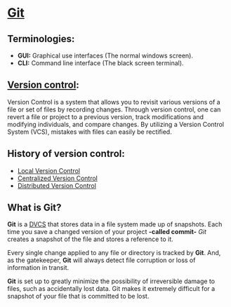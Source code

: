 # [**Git**](https://blog.udemy.com/git-tutorial-a-comprehensive-guide/)

## Terminologies:
- **GUI:** Graphical use interfaces (The normal windows screen).
-  **CLI:** Command line interface (The black screen terminal).

## [Version control](https://blog.udemy.com/git-tutorial-a-comprehensive-guide/#2):
Version Control is a system that allows you to revisit various versions of a file or set of files by recording changes. Through version control, one can revert a file or project to a previous version, track modifications and modifying individuals, and compare changes. By utilizing a Version Control System (VCS), mistakes with files can easily be rectified.

## History of version control:
- [Local Version Control](https://blog.udemy.com/git-tutorial-a-comprehensive-guide/#2_1)
- [Centralized Version Control](https://blog.udemy.com/git-tutorial-a-comprehensive-guide/#2_2)
- [Distributed Version Control](https://blog.udemy.com/git-tutorial-a-comprehensive-guide/#2_3)

## What is Git?

**Git** is a [DVCS](https://blog.udemy.com/git-tutorial-a-comprehensive-guide/#2_3) that stores data in a file system made up of snapshots. Each time you save a changed version of your project **-called commit-** *Git* creates a snapshot of the file and stores a reference to it.

Every single change applied to any file or directory is tracked by **Git**. And, as the gatekeeper, **Git** will always detect file corruption or loss of information in transit.

**Git** is set up to greatly minimize the possibility of irreversible damage to files, such as accidentally lost data. Git makes it extremely difficult for a snapshot of your file that is committed to be lost.